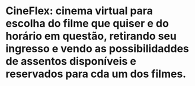 # CineFlex: cinema virtual para escolha do filme que quiser e do horário em questão, retirando seu ingresso e vendo as possibilidaddes de assentos disponíveis e reservados para cda um dos filmes.
